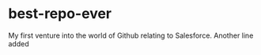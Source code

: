 # best-repo-ever
My first venture into the world of Github relating to Salesforce.
Another line added
